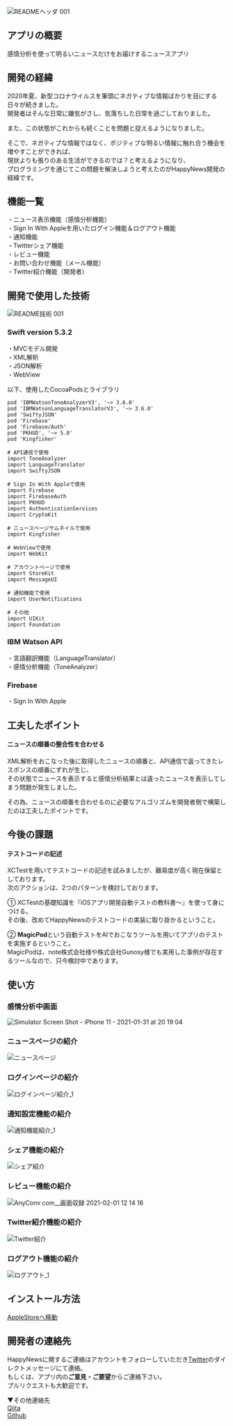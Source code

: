 ![READMEヘッダ 001](https://user-images.githubusercontent.com/61372276/104112023-e9bbd680-532c-11eb-82d6-5f48a28df9e9.jpeg)

## アプリの概要
感情分析を使って明るいニュースだけをお届けするニュースアプリ

## 開発の経緯
2020年夏、新型コロナウイルスを筆頭にネガティブな情報ばかりを目にする日々が続きました。  
開発者はそんな日常に嫌気がさし、気落ちした日常を過ごしておりました。

また、この状態がこれからも続くことを問題と捉えるようになりました。

そこで、ネガティブな情報ではなく、ポジティブな明るい情報に触れ合う機会を増やすことができれば、  
現状よりも張りのある生活ができるのでは？と考えるようになり、  
プログラミングを通じてこの問題を解決しようと考えたのがHappyNews開発の経緯です。

## 機能一覧
・ニュース表示機能（感情分析機能）  
・Sign In With Appleを用いたログイン機能＆ログアウト機能  
・通知機能  
・Twitterシェア機能  
・レビュー機能  
・お問い合わせ機能（メール機能）  
・Twitter紹介機能（開発者）

## 開発で使用した技術
![README技術 001](https://user-images.githubusercontent.com/61372276/104113183-702ae500-533a-11eb-884c-8d3d1a6848ec.jpeg)
### Swift version 5.3.2
・MVCモデル開発  
・XML解析  
・JSON解析  
・WebView

以下、使用したCocoaPodsとライブラリ
```
pod 'IBMWatsonToneAnalyzerV3', '~> 3.6.0'
pod 'IBMWatsonLanguageTranslatorV3', '~> 3.6.0'
pod 'SwiftyJSON'
pod 'Firebase'
pod 'Firebase/Auth'
pod 'PKHUD', '~> 5.0'
pod 'Kingfisher'
```

```
# API通信で使用
import ToneAnalyzer
import LanguageTranslator
import SwiftyJSON

# Sign In With Appleで使用
import Firebase
import FirebaseAuth
import PKHUD
import AuthenticationServices
import CryptoKit

# ニュースページサムネイルで使用
import Kingfisher

# WebViewで使用
import WebKit

# アカウントページで使用
import StoreKit
import MessageUI

# 通知機能で使用
import UserNotifications

# その他
import UIKit
import Foundation
```

###  IBM Watson API
・言語翻訳機能（LanguageTranslator）  
・感情分析機能（ToneAnalyzer）

### Firebase
・Sign In With Apple

## 工夫したポイント
#### ニュースの順番の整合性を合わせる
XML解析をおこなった後に取得したニュースの順番と、API通信で返ってきたレスポンスの順番にずれが生じ、  
その状態でニュースを表示すると感情分析結果とは違ったニュースを表示してしまう問題が発生しました。

その為、ニュースの順番を合わせるのに必要なアルゴリズムを開発者側で構築したのは工夫したポイントです。

## 今後の課題
#### テストコードの記述
XCTestを用いてテストコードの記述を試みましたが、難易度が高く現在保留としております。  
次のアクションは、2つのパターンを検討しております。 

① XCTestの基礎知識を『iOSアプリ開発自動テストの教科書〜』を使って身につける。  
その後、改めてHappyNewsのテストコードの実装に取り掛かるということ。

② **MagicPod**という自動テストをAIでおこなうツールを用いてアプリのテストを実施するということ。  
MagicPodは、note株式会社様や株式会社Gunosy様でも実用した事例が存在するツールなので、只今検討中であります。

## 使い方
### 感情分析中画面
![Simulator Screen Shot - iPhone 11 - 2021-01-31 at 20 19 04](https://user-images.githubusercontent.com/61372276/106412658-96502a80-648b-11eb-8dea-2ba30d10f97b.png)

### ニュースページの紹介
![ニュースページ](https://user-images.githubusercontent.com/61372276/106384833-4b450180-6410-11eb-9298-157d1ab216b5.gif)

### ログインページの紹介
![ログインページ紹介_1](https://user-images.githubusercontent.com/61372276/106385453-c0660600-6413-11eb-8fe7-bf796be93c70.gif)

### 通知設定機能の紹介
![通知機能紹介_1](https://user-images.githubusercontent.com/61372276/106385352-3e75dd00-6413-11eb-8fe3-42ae6eb64eb8.gif)

### シェア機能の紹介
![シェア紹介](https://user-images.githubusercontent.com/61372276/106385370-53527080-6413-11eb-9043-efea0e5d2de9.gif)

### レビュー機能の紹介
![AnyConv com__画面収録 2021-02-01 12 14 16](https://user-images.githubusercontent.com/61372276/106412040-09f13800-648a-11eb-961c-ab737c55cd87.gif)

### Twitter紹介機能の紹介
![Twitter紹介](https://user-images.githubusercontent.com/61372276/106384923-d4f4cf00-6410-11eb-8758-b0e927c57dbf.gif)

### ログアウト機能の紹介
![ログアウト_1](https://user-images.githubusercontent.com/61372276/106385382-682f0400-6413-11eb-909b-3471c53e53df.gif)

## インストール方法
[AppleStoreへ移動](#)

## 開発者の連絡先
HappyNewsに関するご連絡はアカウントをフォローしていただき[Twitter](https://twitter.com/ken_sasaki2)のダイレクトメッセージにて連絡。  
もしくは、アプリ内の**ご意見・ご要望**からご連絡下さい。  
プルリクエストも大歓迎です。

▼その他連絡先  
[Qiita](https://qiita.com/nkekisasa222)  
[Github](https://github.com/ken-sasaki-222)
